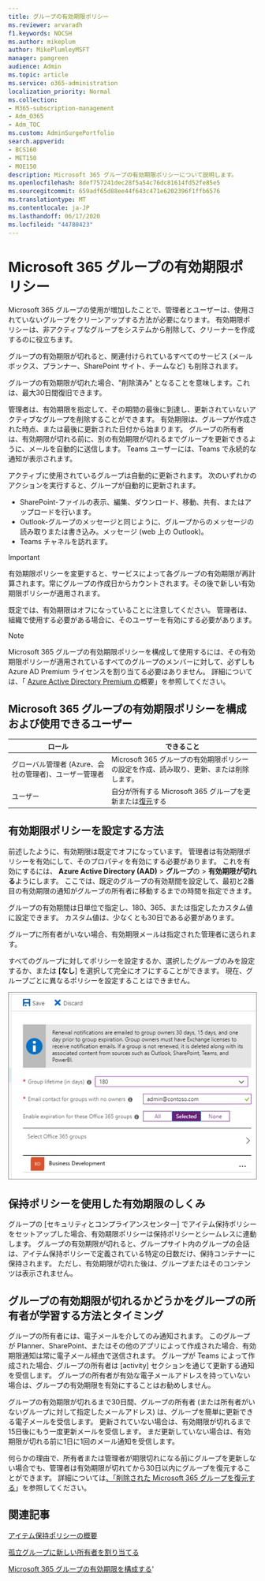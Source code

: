 ```yaml
---
title: グループの有効期限ポリシー
ms.reviewer: arvaradh
f1.keywords: NOCSH
ms.author: mikeplum
author: MikePlumleyMSFT
manager: pamgreen
audience: Admin
ms.topic: article
ms.service: o365-administration
localization_priority: Normal
ms.collection:
- M365-subscription-management
- Adm_O365
- Adm_TOC
ms.custom: AdminSurgePortfolio
search.appverid:
- BCS160
- MET150
- MOE150
description: Microsoft 365 グループの有効期限ポリシーについて説明します。
ms.openlocfilehash: 8def757241dec28f5a54c76dc81614fd52fe85e5
ms.sourcegitcommit: 659adf65d88ee44f643c471e6202396f1ffb6576
ms.translationtype: MT
ms.contentlocale: ja-JP
ms.lasthandoff: 06/17/2020
ms.locfileid: "44780423"
---
```

# <a name="microsoft-365-group-expiration-policy"></a>Microsoft 365 グループの有効期限ポリシー

Microsoft 365 グループの使用が増加したことで、管理者とユーザーは、使用されていないグループをクリーンアップする方法が必要になります。 有効期限ポリシーは、非アクティブなグループをシステムから削除して、クリーナーを作成するのに役立ちます。

グループの有効期限が切れると、関連付けられているすべてのサービス (メールボックス、プランナー、SharePoint サイト、チームなど) も削除されます。

グループの有効期限が切れた場合、"削除済み" となることを意味します。これは、最大30日間復旧できます。

管理者は、有効期限を指定して、その期間の最後に到達し、更新されていないアクティブなグループを削除することができます。 有効期限は、グループが作成された時点、または最後に更新された日付から始まります。 グループの所有者は、有効期限が切れる前に、別の有効期限が切れるまでグループを更新できるように、メールを自動的に送信します。 Teams ユーザーには、Teams で永続的な通知が表示されます。

アクティブに使用されているグループは自動的に更新されます。 次のいずれかのアクションを実行すると、グループが自動的に更新されます。
- SharePoint-ファイルの表示、編集、ダウンロード、移動、共有、またはアップロードを行います。
- Outlook-グループのメッセージと同じように、グループからのメッセージの読み取りまたは書き込み。メッセージ (web 上の Outlook)。
- Teams チャネルを訪れます。

> [!IMPORTANT]
> 有効期限ポリシーを変更すると、サービスによって各グループの有効期限が再計算されます。常にグループの作成日からカウントされます。その後で新しい有効期限ポリシーが適用されます。

既定では、有効期限はオフになっていることに注意してください。 管理者は、組織で使用する必要がある場合に、そのユーザーを有効にする必要があります。

> [!NOTE]
> Microsoft 365 グループの有効期限ポリシーを構成して使用するには、その有効期限ポリシーが適用されているすべてのグループのメンバーに対して、必ずしも Azure AD Premium ライセンスを割り当てる必要はありません。 詳細については、「 [Azure Active Directory Premium の](https://docs.microsoft.com/azure/active-directory/active-directory-get-started-premium)概要」を参照してください。

## <a name="who-can-configure-and-use-the-microsoft-365-groups-expiration-policy"></a>Microsoft 365 グループの有効期限ポリシーを構成および使用できるユーザー

|ロール|できること|
|---------|---------|
|グローバル管理者 (Azure、会社の管理者)、ユーザー管理者|Microsoft 365 グループの有効期限ポリシーの設定を作成、読み取り、更新、または削除します。|
|ユーザー|自分が所有する Microsoft 365 グループを更新または[復元](https://docs.microsoft.com/azure/active-directory/users-groups-roles/groups-restore-deleted)する|

## <a name="how-to-set-the-expiration-policy"></a>有効期限ポリシーを設定する方法

前述したように、有効期限は既定でオフになっています。 管理者は有効期限ポリシーを有効にして、そのプロパティを有効にする必要があります。 これを有効にするには、 **Azure Active Directory (AAD)**  >  **グループ**の  >  **有効期限が切れる**ようにします。 ここでは、既定のグループの有効期間を設定して、最初と2番目の有効期限の通知がグループの所有者に移動するまでの時間を指定できます。

グループの有効期間は日単位で指定し、180、365、または指定したカスタム値に設定できます。 カスタム値は、少なくとも30日である必要があります。

グループに所有者がいない場合、有効期限メールは指定された管理者に送られます。

すべてのグループに対してポリシーを設定するか、選択したグループのみを設定するか、または **[なし**] を選択して完全にオフにすることができます。 現在、グループごとに異なるポリシーを設定することはできません。

![Azure Active Directory でのグループの有効期限設定のスクリーンショット](../../media/azure-groups-expiration-settings.png)

## <a name="how-expiry-works-with-the-retention-policy"></a>保持ポリシーを使用した有効期限のしくみ

グループの [セキュリティとコンプライアンスセンター] でアイテム保持ポリシーをセットアップした場合、有効期限ポリシーは保持ポリシーとシームレスに連動します。 グループの有効期限が切れると、グループサイト内のグループの会話は、アイテム保持ポリシーで定義されている特定の日数だけ、保持コンテナーに保持されます。 ただし、有効期限が切れた後は、グループまたはそのコンテンツは表示されません。

## <a name="how-and-when-a-group-owner-learns-if-their-groups-are-going-to-expire"></a>グループの有効期限が切れるかどうかをグループの所有者が学習する方法とタイミング

グループの所有者には、電子メールを介してのみ通知されます。 このグループが Planner、SharePoint、またはその他のアプリによって作成された場合、有効期限通知は常に電子メール経由で送信されます。 グループが Teams によって作成された場合、グループの所有者は [activity] セクションを通じて更新する通知を受信します。 グループの所有者が有効な電子メールアドレスを持っていない場合は、グループの有効期限を有効にすることはお勧めしません。

グループの有効期限が切れるまで30日間、グループの所有者 (または所有者がいないグループに対して指定したメールアドレス) は、グループを簡単に更新できる電子メールを受信します。 更新されていない場合は、有効期限が切れるまで15日後にもう一度更新メールを受信します。 まだ更新していない場合は、有効期限が切れる前に1日に1回のメール通知を受信します。

何らかの理由で、所有者または管理者が期限切れになる前にグループを更新しない場合でも、管理者は有効期限が切れてから30日以内にグループを復元することができます。 詳細については[、「削除された Microsoft 365 グループを復元する](https://docs.microsoft.com/microsoft-365/admin/create-groups/restore-deleted-group)」を参照してください。

## <a name="related-articles"></a>関連記事

[アイテム保持ポリシーの概要](https://docs.microsoft.com/microsoft-365/compliance/retention-policies)

[孤立グループに新しい所有者を割り当てる](https://support.microsoft.com/office/86bb3db6-8857-45d1-95c8-f6d540e45732)

[Microsoft 365 グループの有効期限を構成する](https://docs.microsoft.com/azure/active-directory/active-directory-groups-lifecycle-azure-portal)'
